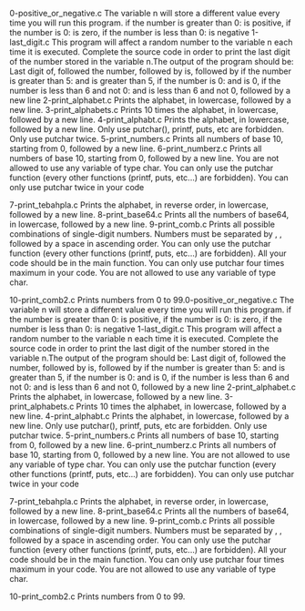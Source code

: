0-positive_or_negative.c
The variable n will store a different value every time you will run this program. if the number is greater than 0: is positive, if the number is 0: is zero, if the number is less than 0: is negative
1-last_digit.c
This program will affect a random number to the variable n each time it is executed. Complete the source code in order to print the last digit of the number stored in the variable n.The output of the program should be: Last digit of, followed the number, followed by is, followed by if the number is greater than 5: and is greater than 5, if the number is 0: and is 0, if the number is less than 6 and not 0: and is less than 6 and not 0, followed by a new line
2-print_alphabet.c
Prints the alphabet, in lowercase, followed by a new line.
3-print_alphabets.c
Prints 10 times the alphabet, in lowercase, followed by a new line.
4-print_alphabt.c
Prints the alphabet, in lowercase, followed by a new line. Only use putchar(), printf, puts, etc are forbidden. Only use putchar twice.
5-print_numbers.c
Prints all numbers of base 10, starting from 0, followed by a new line.
6-print_numberz.c
Prints all numbers of base 10, starting from 0, followed by a new line.
You are not allowed to use any variable of type char. You can only use the putchar function (every other functions (printf, puts, etc...) are forbidden). You can only use putchar twice in your code

7-print_tebahpla.c
Prints the alphabet, in reverse order, in lowercase, followed by a new line.
8-print_base64.c
Prints all the numbers of base64, in lowercase, followed by a new line.
9-print_comb.c
Prints all possible combinations of single-digit numbers.
Numbers must be separated by , , followed by a space in ascending order. You can only use the putchar function (every other functions (printf, puts, etc...) are forbidden). All your code should be in the main function. You can only use putchar four times maximum in your code. You are not allowed to use any variable of type char.

10-print_comb2.c
Prints numbers from 0 to 99.0-positive_or_negative.c
The variable n will store a different value every time you will run this program. if the number is greater than 0: is positive, if the number is 0: is zero, if the number is less than 0: is negative
1-last_digit.c
This program will affect a random number to the variable n each time it is executed. Complete the source code in order to print the last digit of the number stored in the variable n.The output of the program should be: Last digit of, followed the number, followed by is, followed by if the number is greater than 5: and is greater than 5, if the number is 0: and is 0, if the number is less than 6 and not 0: and is less than 6 and not 0, followed by a new line
2-print_alphabet.c
Prints the alphabet, in lowercase, followed by a new line.
3-print_alphabets.c
Prints 10 times the alphabet, in lowercase, followed by a new line.
4-print_alphabt.c
Prints the alphabet, in lowercase, followed by a new line. Only use putchar(), printf, puts, etc are forbidden. Only use putchar twice.
5-print_numbers.c
Prints all numbers of base 10, starting from 0, followed by a new line.
6-print_numberz.c
Prints all numbers of base 10, starting from 0, followed by a new line.
You are not allowed to use any variable of type char. You can only use the putchar function (every other functions (printf, puts, etc...) are forbidden). You can only use putchar twice in your code

7-print_tebahpla.c
Prints the alphabet, in reverse order, in lowercase, followed by a new line.
8-print_base64.c
Prints all the numbers of base64, in lowercase, followed by a new line.
9-print_comb.c
Prints all possible combinations of single-digit numbers.
Numbers must be separated by , , followed by a space in ascending order. You can only use the putchar function (every other functions (printf, puts, etc...) are forbidden). All your code should be in the main function. You can only use putchar four times maximum in your code. You are not allowed to use any variable of type char.

10-print_comb2.c
Prints numbers from 0 to 99.
